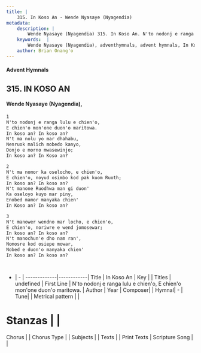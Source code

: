 ```yaml
---
title: |
    315. In Koso An - Wende Nyasaye (Nyagendia)
metadata:
    description: |
        Wende Nyasaye (Nyagendia) 315. In Koso An. N'to nodonj e ranga lulu e chien'o, E chien'o mon'one duon'o maritowa. In koso an? In koso an? N't ma nolu yo mar dhahabu, Nenruok malich mobedo kanyo, Donjo e morno mwasewinjo; In koso an? In Koso an?  
    keywords:  |
        Wende Nyasaye (Nyagendia), adventhymnals, advent hymnals, In Koso An, N'to nodonj e ranga lulu e chien'o, E chien'o mon'one duon'o maritowa.. 
    author: Brian Onang'o
---
```


#### Advent Hymnals
## 315. IN KOSO AN
####  Wende Nyasaye (Nyagendia),

```txt
1
N'to nodonj e ranga lulu e chien'o,
E chien'o mon'one duon'o maritowa.
In koso an? In koso an?
N't ma nolu yo mar dhahabu,
Nenruok malich mobedo kanyo,
Donjo e morno mwasewinjo;
In koso an? In Koso an?

2
N't ma nomor ka oselocho, e chien'o,
E chien'o, noyud osimbo kod pak kuom Ruoth;
In koso an? In koso an?
N't manone Ruodhwa man gi duon'
Ka oseloyo kuyo mar piny,
Enobed mamor manyaka chien'
In Koso an? In koso an?

3
N't manower wendno mar locho, e chien'o,
E chien'o, noriwre e wend jomosewar;
In koso an? In koso an?
N't manochun'e dho nam ran',
Nomosre kod osiepe mowar,
Nobed e duon'o manyaka chien'
In koso an? In koso an?




```

- |   -  |
-------------|------------|
Title | In Koso An |
Key |  |
Titles | undefined |
First Line | N'to nodonj e ranga lulu e chien'o, E chien'o mon'one duon'o maritowa. |
Author | 
Year | 
Composer| |
Hymnal|  - |
Tune|  |
Metrical pattern | |
# Stanzas |  |
Chorus |  |
Chorus Type |  |
Subjects | |
Texts |  |
Print Texts | 
Scripture Song |  |
    
